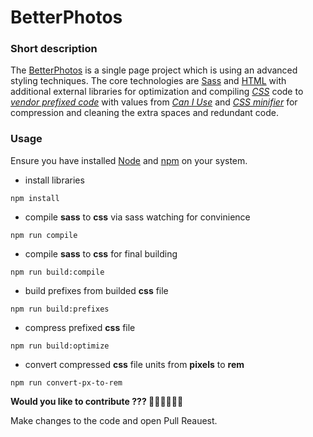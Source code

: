# BetterPhotos

### Short description

The [BetterPhotos](https://nazar-pichak.github.io/BetterPhotos/) is a single page project which is using an advanced styling techniques.
The core technologies are [Sass](https://sass-lang.com/) and [HTML](https://developer.mozilla.org/en-US/docs/Web/HTML) with additional external libraries
for optimization and compiling [*CSS*](https://developer.mozilla.org/en-US/docs/Web/CSS) code to [*vendor prefixed code*](https://www.npmjs.com/package/autoprefixer)
with values from [*Can I Use*](https://caniuse.com/) and [*CSS minifier*](https://www.npmjs.com/package/csso) for compression and cleaning the extra spaces and redundant code.

### Usage

Ensure you have installed [Node](https://nodejs.org/en) and [npm](https://www.npmjs.com/) on your system.

- install libraries

```
npm install 
```

- compile **sass** to **css** via sass watching for convinience

```
npm run compile
```

- compile **sass** to **css** for final building

```
npm run build:compile
```

- build prefixes from builded **css** file

```
npm run build:prefixes
```

- compress prefixed **css** file

```
npm run build:optimize
```

- convert compressed **css** file units from **pixels** to **rem**

```
npm run convert-px-to-rem
```

**Would you like to contribute ??? 🧑‍💻🧑‍💻🧑‍💻**

Make changes to the code and open Pull Reauest.






